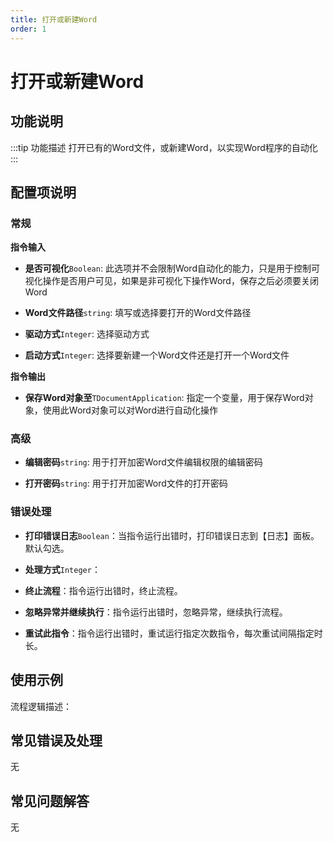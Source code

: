 ```yaml
---
title: 打开或新建Word
order: 1
---
```


# 打开或新建Word

## 功能说明

:::tip 功能描述
打开已有的Word文件，或新建Word，以实现Word程序的自动化
:::

## 配置项说明

### 常规

**指令输入**

- **是否可视化**`Boolean`: 此选项并不会限制Word自动化的能力，只是用于控制可视化操作是否用户可见，如果是非可视化下操作Word，保存之后必须要关闭Word

- **Word文件路径**`string`: 填写或选择要打开的Word文件路径

- **驱动方式**`Integer`: 选择驱动方式

- **启动方式**`Integer`: 选择要新建一个Word文件还是打开一个Word文件


**指令输出**

- **保存Word对象至**`TDocumentApplication`: 指定一个变量，用于保存Word对象，使用此Word对象可以对Word进行自动化操作

### 高级

- **编辑密码**`string`: 用于打开加密Word文件编辑权限的编辑密码

- **打开密码**`string`: 用于打开加密Word文件的打开密码

### 错误处理

- **打印错误日志**`Boolean`：当指令运行出错时，打印错误日志到【日志】面板。默认勾选。

- **处理方式**`Integer`：

 - **终止流程**：指令运行出错时，终止流程。

 - **忽略异常并继续执行**：指令运行出错时，忽略异常，继续执行流程。

 - **重试此指令**：指令运行出错时，重试运行指定次数指令，每次重试间隔指定时长。

## 使用示例

流程逻辑描述：

## 常见错误及处理

无

## 常见问题解答

无

